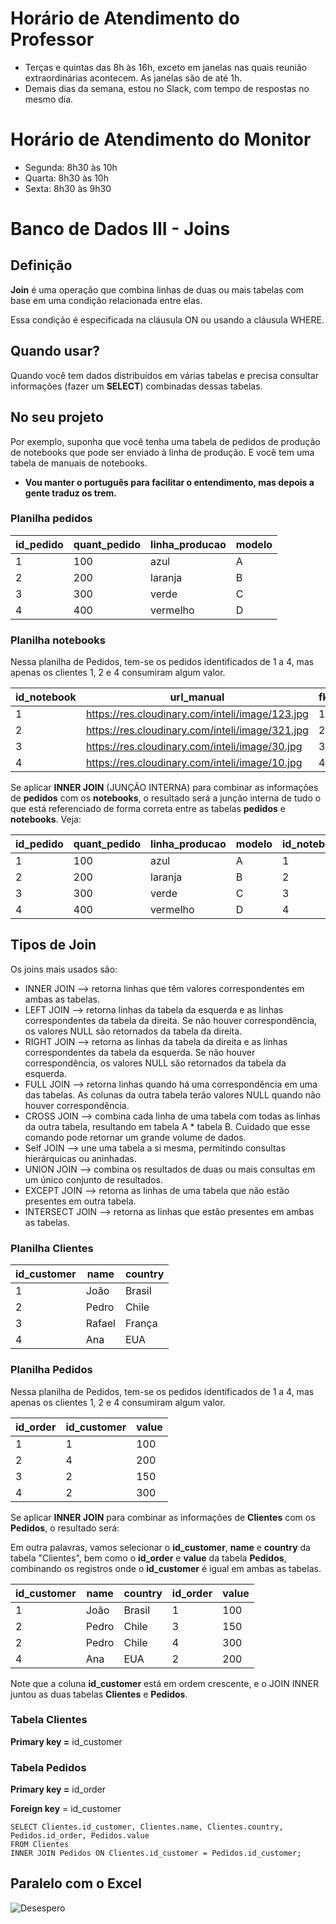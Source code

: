 # Horário de Atendimento do Professor

* Terças e quintas das 8h às 16h, exceto em janelas nas quais reunião extraordinárias acontecem. As janelas são de até 1h.
* Demais dias da semana, estou no Slack, com tempo de respostas no mesmo dia.

# Horário de Atendimento do Monitor

* Segunda: 8h30 às 10h
* Quarta: 8h30 às 10h
* Sexta: 8h30 às 9h30

# Banco de Dados III - Joins


## Definição

**Join** é uma operação que combina linhas de duas ou mais tabelas com base em uma condição relacionada entre elas. 

Essa condição é especificada na cláusula ON ou usando a cláusula WHERE.


## Quando usar?

Quando você tem dados distribuídos em várias tabelas e precisa consultar informações (fazer um **SELECT**) combinadas dessas tabelas.

## No seu projeto

Por exemplo, suponha que você tenha uma tabela de pedidos de produção de notebooks que pode ser enviado à linha de produção. E você tem uma tabela de manuais de notebooks.

* **Vou manter o português para facilitar o entendimento, mas depois a gente traduz os trem.**

### Planilha pedidos

| id_pedido | quant_pedido | linha_producao | modelo |
|----------|----------|----------|----------|
| 1        |  100     | azul     | A        |
| 2        |  200     | laranja  | B        |
| 3        |  300     | verde    | C        |
| 4        |  400     | vermelho | D        |


### Planilha notebooks

Nessa planilha de Pedidos, tem-se os pedidos identificados de 1 a 4, mas apenas os clientes 1, 2 e 4 consumiram algum valor.

| id_notebook | url_manual | fk_id_pedido |
|----------|----------|----------|
| 1        | https://res.cloudinary.com/inteli/image/123.jpg | 1 |
| 2        | https://res.cloudinary.com/inteli/image/321.jpg | 2 |
| 3        | https://res.cloudinary.com/inteli/image/30.jpg  | 3 |
| 4        | https://res.cloudinary.com/inteli/image/10.jpg  | 4 |


Se aplicar **INNER JOIN** (JUNÇÃO INTERNA) para combinar as informações de **pedidos** com os **notebooks**, o resultado será a junção interna de tudo o que está referenciado de forma correta entre as tabelas **pedidos** e **notebooks**. Veja:

| id_pedido | quant_pedido | linha_producao | modelo | id_notebook | url_manual | fk_id_pedido |
|----------|----------|----------|----------|----------|----------|----------|
| 1        |  100     | azul     | A | 1 | https://res.cloudinary.com/inteli/image/123.jpg | 1 |
| 2        |  200     | laranja  | B | 2 | https://res.cloudinary.com/inteli/image/321.jpg | 2 |
| 3        |  300     | verde    | C | 3 | https://res.cloudinary.com/inteli/image/30.jpg  | 3 |
| 4        |  400     | vermelho | D | 4 | https://res.cloudinary.com/inteli/image/10.jpg  | 4 |




## Tipos de Join

Os joins mais usados são:

* INNER JOIN --> retorna linhas que têm valores correspondentes em ambas as tabelas.
* LEFT JOIN --> retorna linhas da tabela da esquerda e as linhas correspondentes da tabela da direita. Se não houver correspondência, os valores NULL são retornados da tabela da direita.
* RIGHT JOIN --> retorna as linhas da tabela da direita e as linhas correspondentes da tabela da esquerda. Se não houver correspondência, os valores NULL são retornados da tabela da esquerda.
* FULL JOIN --> retorna linhas quando há uma correspondência em uma das tabelas. As colunas da outra tabela terão valores NULL quando não houver correspondência.
* CROSS JOIN --> combina cada linha de uma tabela com todas as linhas da outra tabela, resultando em tabela A * tabela B. Cuidado que esse comando pode retornar um grande volume de dados.
* Self JOIN --> une uma tabela a si mesma, permitindo consultas hierárquicas ou aninhadas.
* UNION JOIN --> combina os resultados de duas ou mais consultas em um único conjunto de resultados.
* EXCEPT JOIN --> retorna as linhas de uma tabela que não estão presentes em outra tabela.
* INTERSECT JOIN --> retorna as linhas que estão presentes em ambas as tabelas.


### Planilha Clientes

| id_customer | name | country |
|----------|----------|----------|
| 1   | João   | Brasil   |
| 2   | Pedro   | Chile   |
| 3   | Rafael |   França |
| 4   | Ana   | EUA   |


### Planilha Pedidos

Nessa planilha de Pedidos, tem-se os pedidos identificados de 1 a 4, mas apenas os clientes 1, 2 e 4 consumiram algum valor.

| id_order | id_customer  | value |
|----------|----------|----------|
| 1        | 1        | 100      |
| 2        | 4        | 200      |
| 3        | 2        | 150      |
| 4        | 2        | 300      |


Se aplicar **INNER JOIN** para combinar as informações de **Clientes** com os **Pedidos**, o resultado será:

Em outra palavras, vamos selecionar o **id_customer**, **name** e **country** da tabela "Clientes", bem como o **id_order** e **value** da tabela **Pedidos**, combinando os registros onde o **id_customer** é igual em ambas as tabelas.

| id_customer | name  | country  | id_order | value |
|----------|----------|----------|----------|----------|
| 1        | João     | Brasil   |  1       | 100      |
| 2        | Pedro    | Chile    |  3       | 150      |
| 2        | Pedro    | Chile    |  4       | 300      |
| 4        | Ana      | EUA      |  2       | 200      |


Note que a coluna **id_customer** está em ordem crescente, e o JOIN INNER juntou as duas tabelas **Clientes** e **Pedidos**.

### Tabela Clientes

**Primary key =** id_customer

### Tabela Pedidos

**Primary key =** id_order

**Foreign key** = id_customer

```
SELECT Clientes.id_customer, Clientes.name, Clientes.country, Pedidos.id_order, Pedidos.value
FROM Clientes
INNER JOIN Pedidos ON Clientes.id_customer = Pedidos.id_customer;
```

## Paralelo com o Excel

<picture>
   <source media="(prefers-color-scheme: light)" srcset="https://github.com/agodoi/m02-semana03a/blob/main/imgs/desespero.jpg">
   <img alt="Desespero" src="[YOUR-DEFAULT-IMAGE](https://github.com/agodoi/m02-semana03a/blob/main/imgs/desespero.jpg)">
</picture>

